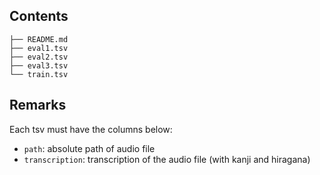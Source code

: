 ## Contents

```text
├── README.md
├── eval1.tsv
├── eval2.tsv
├── eval3.tsv
└── train.tsv
```

## Remarks

Each tsv must have the columns below:

- `path`: absolute path of audio file
- `transcription`: transcription of the audio file (with kanji and hiragana)
